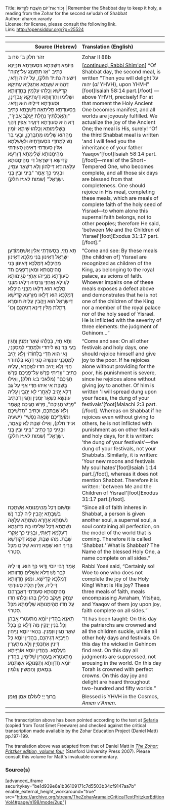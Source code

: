 <html>
<head></head>
<body>
Title: זָכוֹר אֶת־יוֹם הַשַּׁבָּת לְקַדְּשׁוֹ | Remember the Shabbat day to keep it holy, a reading from the Zohar for the second se'udah of Shabbat<br />
Author: aharon.varady<br />
License: for license, please consult the following link.<br />
Link: <a href="http://opensiddur.org/?p=25524">http://opensiddur.org/?p=25524</a>
<p />
<hr />

<table style="margin-left: auto;margin-right: auto;" class="draggable">
<thead><tr><th id="x" style="text-align: right;">Source (Hebrew)</th><th style="text-align: left;">Translation (English)</th></tr></thead>
<tbody>
<tr><td style="vertical-align:top;" width="46%">
<div class="liturgy"><span lang="he">
<tr><td style="vertical-align:top;" width="46%">
<div class="liturgy"><span lang="he">
זהר חלק ב׳ פח ב
</span></div></td>
 
<td style="vertical-align:top;" width="53%">
<div class="english">
Zohar II 88b
</div></td></tr>


<tr><td style="vertical-align:top;" width="46%">
<div class="liturgy"><span lang="he">
בְּיוֹמָא דְּשַׁבְּתָא בִּסְעוּדָתָא תִּנְיָינָא כְּתִיב "אָז תִּתְעַנַּג עַל־יְהוָה" <span class="citation">(ישעיה נח:יד חלק)</span>, עַל יהוה וַדַּאי, דְּהַהִיא שַׁעֲתָא אִתְגַּלְיָא עַתִּיקָא קַדִּישָׁא וְכֻלְּהוּ עָלְמִין בְּחֶדְוָותָא וּשְׁלִימוּ וְחֶדְוָותָא דְּעַתִּיקָא עַבְדֵּינָן, וּסְעוּדָתָא דִּילֵיהּ הוּא וַדַּאי. בִּסְעוּדָתָא תְּלִיתָאָה דְּשַׁבְּתָא כְּתִיב "וְהַאֲכַלְתִּיךָ נַחֲלַת יַעֲקֹב אָבִיךָ", דָּא הִיא סְעוּדָתָא דִּזְעֵיר אַפִּין דְּהַוֵי בִּשְׁלֵימוּתָא וְכֻלְּהוּ שִׁיתָא יוֹמִין מֵהַהוּא שְׁלִימוּ מִתְבָּרְכָן,  וּבָעֵי בַּר נָשׁ לְמֶחדֵי בִּסְעוּדָתֵיהּ וּלְאַשְׁלְמָא אִלֵּין סְעוּדָתֵי דְּאִינּוּן סְעוּדָתֵי מְהֵימָנוּתָא שְׁלֵימָתָא דְּזַרְעָא קַדִּישָׁא דְּיִשְׂרָאֵל דִּי מְהֵימָנוּתָא עִלָּאָה דָּא דִּילְהוֹן וְלָא דִּשְׁאָר עַמִּין, וּבְגִינִי כַּךְ אָמַר "בֵּינִי וּבֵין בְּנֵי יִשְׂרָאֵל" <span class="citation">(שמות לא:יז חלק)</span>.
</span></div></td>
 
<td style="vertical-align:top;" width="53%">
<div class="english">
[<a href="https://opensiddur.org/prayers/solilunar/shabbat/leil-shabbat/remember-the-shabbat-day-to-keep-it-holy-a-reading-from-the-zohar-for-the-first-seudah-of-shabbat/">continued, Rabbi Shim'on</a>] “Of Shabbat day, the second meal, is written "Then you will delight <span class="hebrew">על יהוה</span> (<em>al</em> YHVH), upon YHVH"[foot]Isaiah 58:14 part.[/foot] — above YHVH, precisely! For at that moment the Holy Ancient One becomes manifest, and all worlds are joyously fulfilled. We actualize the joy of the Ancient One; the meal is His, surely! “Of the third Shabbat meal is written 'and I will feed you the inheritance of your father Yaaqov'[foot]Isaiah 58:14 part.[/foot]—meal of the Short-Tempered One, who becomes complete, and all those six days are blessed from that completeness. One should rejoice in His meal, completing these meals, which are meals of complete faith of the holy seed of Yisrael—to whom alone this supernal faith belongs, not to other peoples; therefore He said, 'between Me and the Children of Yisrael'[foot]Exodus 31:17 part.[/foot].”
</div></td></tr>


<tr><td style="vertical-align:top;" width="46%">
<div class="liturgy"><span lang="he">
תָּא חֲזֵי, בִּסְעוּדָתֵי אִלֵּין אִשְׁתְּמוֹדְעֻן יִשְׂרָאֵל דְּאִינּוּן בְּנִי מַלְכָּא דְּאִינּוּן מֵהֵיכָלָא דְּמַלְכָּא דְּאִינּוּן בְּנִי מְהֵימָנוּתָא וּמַאן דְּפָגִים חַד סְעוּדָתָא מִנַּיְיהוּ אַחְזֵי פְּגִימוּתָא לְעֵילָּא וְאַחְזֵי גַּרְמֵיהּ דְּלָאו מִבְּנֵי מַלְכָּא הוּא דְּלָאו מִבְּנֵי הֵיכָלָא דְּמַלְכָּא הוּא דְּלָאו מִזַּרְעָא קַדִּישָׁא דְּיִשְׂרָאֵל הוּא וְיָהֲבִין עָלֵיהּ חוּמְרָא דִּתְלַת מִלִּין דִּינָא דְּגֵיהִנָּם וְכוּ׳.
</span></div></td>
 
<td style="vertical-align:top;" width="53%">
<div class="english">
“Come and see: By these meals [the children of] Yisrael are recognized as children of the King, as belonging to the royal palace, as scions of faith. Whoever impairs one of these meals exposes a defect above and demonstrates that he is not one of the children of the King nor a member of the royal palace nor of the holy seed of Yisrael. He is inflicted with the severity of three elements: the judgment of Gehinom...”
</div></td></tr>


<tr><td style="vertical-align:top;" width="46%">
<div class="liturgy"><span lang="he">
וְתָא חֲזִי, בְּכֻלְּהוּ שְׁאַר זִמְנִין וְחַגִּין בָּעֵי בַּר נָשׁ ליחדי וּלְמֵחְדֵי לְמִסְכְּנֵי, וְאִי הוּא חַדֵּי בִּלְחוֹדוֹי וְלָא יָהִיב לְמִסְכְּנֵי עוֹנְשֵׁיהּ סַגִּי דְּהָא בִּלְחוֹדוֹי חַדֵּי וְלָא יָהִיב חִדוּ לְאָחֲרָא, עָלֵיהּ כְּתִיב "וְזֵרִיתִי פֶרֶשׁ עַל־פְּנֵיכֶם פֶּרֶשׁ חַגֵּיכֶם" <span class="citation">(מלאכי ב:ג חלק)</span>, וְאִילוּ בְּשַׁבָּת אִי אִיהוּ חַדֵּי אַף עַל גַּב דְּלָא יָהִיב לְאָחֳרֵי לָא יַהֲבִין עָלֵיהּ עוֹנְשָׁא כִּשְׁאַר זִמְנִין וְחַגִּין דִּכְתִּיב "פֶּרֶשׁ חַגֵּיכֶם", פֶּרְשׁ חַגֵּיכֶם קָאָמַר וְלֹא שַׁבַּתְּכֶם, וּכְתִיב "חָדְשֵׁיכֶם וּמוֹעֲדֵיכֶם שָׂנְאָה נַפְשִׁי" <span class="citation">(ישעיה א:יד חלק)</span>, וְאִילוּ שַׁבָּת לָא קָאָמַר, וּבְגִינֵי כַּךְ כְּתִיב "בֵּינִי וּבֵין בְּנֵי יִשְׂרָאֵל" <span class="citation">(שמות לא:יז חלק)</span>. 
</span></div></td>
 
<td style="vertical-align:top;" width="53%">
<div class="english">
“Come and see: On all other festivals and holy days, one should rejoice himself and give joy to the poor. If he rejoices alone without providing for the poor, his punishment is severe, since he rejoices alone without giving joy to another. Of him is written 'I will spread dung upon your faces, the dung of your festivals'[foot]Malachi 2:3 part.[/foot]. Whereas on Shabbat if he rejoices even without giving to others, he is not inflicted with punishment as on other festivals and holy days, for it is written: 'the dung of your festivals'—the dung of your festivals, not your Shabbats. Similarly, it is written: 'Your new moons and festivals My soul hates'[foot]Isaiah 1:14 part.[/foot], whereas it does not mention Shabbat. Therefore it is written: 'between Me and the Children of Yisrael'[foot]Exodus 31:17 part.[/foot]. 
</div></td></tr>


<tr><td style="vertical-align:top;" width="46%">
<div class="liturgy"><span lang="he">
וּמִשּׁוּם דְּכָל מְהֵימָנוּתָא אִשְׁתְּכַח בְּשַׁבָּתָא יַהֲבִין לֵיהּ לְבַר נָשׁ נִשְׁמְתָא אַחֲרָא נִשְׁמְתָא עִלָּאָה נִשְׁמְתָא דְּכָל שְׁלִימוּ בָּהּ כְּדוּגְמָא דְּעָלְמָא דְּאָתֵי, וּבְגִינֵי כַּךְ אִקְרֵי שַׁבָּת. מַהוּ שַׁבָּת, שְׁמָא דְּקוּדְשָׁא בְּרִיךְ הוּא שְׁמָא דְּהוּא שְׁלִים מִכָּל סִטְרוֹי.
</span></div></td>
 
<td style="vertical-align:top;" width="53%">
<div class="english">
“Since all of faith inheres in Shabbat, a person is given another soul, a supernal soul, a soul containing all perfection, on the model of the world that is coming. Therefore it is called 'Shabbat.' What is Shabbat? The Name of the blessed Holy One, a name complete on all sides.”
</div></td></tr>


<tr><td style="vertical-align:top;" width="46%">
<div class="liturgy"><span lang="he">
אָמַר רַבִּי יוֹסִי וַדַּאי כַּךְ הוּא. וַוי לֵיהּ לְבַר נָשׁ דְּלָא אַשְׁלִים חֶדָוָותָא דְּמַלְכָּא קַדִּישָׁא. וּמַאן חֶדְוָותָא דֵּילֵיהּ, אִלֵּין תְּלַת סְעוּדָתֵי מְהֵימָנוּתָא סְעוּדָתֵי דְּאַבְרָהָם יִצְחָק וְיַעֲקֹב כְּלִילָן בְּהוּ וְכֻלְּהוּ חִדוּ עַל חִדוּ מְהֵימָנוּתָא שְׁלֵימֻתָא מִכָּל סִטְרוֹי.
</span></div></td>
 
<td style="vertical-align:top;" width="53%">
<div class="english">
Rabbi Yosé said, “Certainly so! Woe to one who does not complete the joy of the Holy King! What is His joy? These three meals of faith, meals encompassing Avraham, Yitsḥaq, and Yaaqov of them joy upon joy, faith complete on all sides.”
</div></td></tr>


<tr><td style="vertical-align:top;" width="46%">
<div class="liturgy"><span lang="he">
תָּאנָא בַּהֲדֵין יוֹמָא מתעטרי אֲבָהָן וְכָל בְּנִין יַנְקִין מַה דְּלָא כֵּן בְּכָל שְׁאַר חַגִּין וּזְמָנִין. בְּהַאי יוֹמָא נַיְיחִין חַיָּיבַיָּא דְּגֵיהִנָּם, בַּהֲדֵין יוֹמָא כָּל דִּינִין אִתְכַּפְיָין וְלָא מִתְעָרִין בְּעָלְמָא. בַּהֲדֵין יוֹמָא אוֹרַיְיתָא מִתְעַטְּרָא בְּעִטְרִין שְׁלֵימִין, בַּהֲדֵין יוֹמָא חֶדְוָותָא וְתַפְנוּקָא אִשְׁתְּמַע בְּמָאתָן וְחַמְשִׁין עָלְמִין.
</span></div></td>
 
<td style="vertical-align:top;" width="53%">
<div class="english">
“It has been taught: On this day the patriarchs are crowned and all the children suckle, unlike all other holy days and festivals. On this day the wicked in Gehinom find rest. On this day all judgments are suppressed, not arousing in the world. On this day Torah is crowned with perfect crowns. On this day joy and delight are heard throughout two-hundred and fifty worlds.”
</div></td></tr>


<tr><td style="vertical-align:top;" width="46%">
<div class="liturgy"><span lang="he">
בָּרוּךְ יְיָ לְעוֹלָם אָמֵן וְאָמֵן׃
</span></div></td>
 
<td style="vertical-align:top;" width="53%">
<div class="english">
Blessed is YHVH in the Cosmos, <em>Amen v'Amen.</em>
</div></td></tr>
</tbody></table>

<hr />

The transcription above has been pointed according to the text at <a href="https://www.sefaria.org/Zohar.2.88b.4?vhe=Torat_Emet_Zohar&lang=he&with=all&lang2=he">Sefaria</a> (copied from Torat Emet Freeware) and checked against the critical transcription made available by the Zohar Education Project (Daniel Matt) pp.197-199.

The translation above was adapted from that of Daniel Matt in <em><a href="https://www.sup.org/books/title/?id=11996">The Zohar: Pritzker edition, volume four</a></em> (Stanford University Press 2007). Please consult this volume for Matt's invaluable commentary. 

<h3>Source(s)</h3>

[advanced_iframe securitykey="be1d939e6a1b36109171c7d5503b34cf9147aa7b" enable_external_height_workaround="true" src="https://archive.org/stream/TheZoharAramaicCriticalTextPritzkerEditionVol4#page/n198/mode/2up"]



</body>
</html>